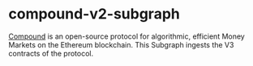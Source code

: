 # compound-v2-subgraph
[Compound](https://compound.finance/) is an open-source protocol for algorithmic, efficient Money Markets on the Ethereum blockchain. This Subgraph ingests the V3 contracts of the protocol. 
